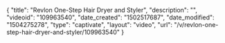 {
    "title": "Revlon One-Step Hair Dryer and Styler",
    "description": "",
    "videoid": "109963540",
    "date_created": "1502517687",
    "date_modified": "1504275278",
    "type": "captivate",
    "layout": "video",
    "url": "\/v\/revlon-one-step-hair-dryer-and-styler\/109963540"
}